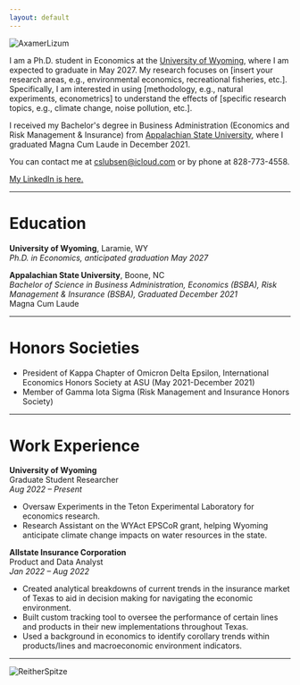 ```yaml
---
layout: default
---
```

<img src="/assets/img/mountains3.jpeg" alt="AxamerLizum" />

I am a Ph.D. student in Economics at the [University of Wyoming](https://www.uwyo.edu), where I am expected to graduate in May 2027. My research focuses on [insert your research areas, e.g., environmental economics, recreational fisheries, etc.]. Specifically, I am interested in using [methodology, e.g., natural experiments, econometrics] to understand the effects of [specific research topics, e.g., climate change, noise pollution, etc.].

I received my Bachelor's degree in Business Administration (Economics and Risk Management & Insurance) from [Appalachian State University](https://www.appstate.edu), where I graduated Magna Cum Laude in December 2021. 

You can contact me at [cslubsen@icloud.com](mailto:cslubsen@icloud.com) or by phone at 828-773-4558.

[My LinkedIn is here.](https://www.linkedin.com/in/connorlubsen)

* * *

# Education

**University of Wyoming**, Laramie, WY  
_Ph.D. in Economics, anticipated graduation May 2027_  

**Appalachian State University**, Boone, NC  
_Bachelor of Science in Business Administration, Economics (BSBA), Risk Management & Insurance (BSBA), Graduated December 2021_  
Magna Cum Laude  

* * *

# Honors Societies

- President of Kappa Chapter of Omicron Delta Epsilon, International Economics Honors Society at ASU (May 2021-December 2021)
- Member of Gamma Iota Sigma (Risk Management and Insurance Honors Society)

* * *

# Work Experience

**University of Wyoming**  
Graduate Student Researcher  
_Aug 2022 – Present_  
- Oversaw Experiments in the Teton Experimental Laboratory for economics research.  
- Research Assistant on the WYAct EPSCoR grant, helping Wyoming anticipate climate change impacts on water resources in the state.

**Allstate Insurance Corporation**  
Product and Data Analyst  
_Jan 2022 – Aug 2022_  
- Created analytical breakdowns of current trends in the insurance market of Texas to aid in decision making for navigating the economic environment.  
- Built custom tracking tool to oversee the performance of certain lines and products in their new implementations throughout Texas.  
- Used a background in economics to identify corollary trends within products/lines and macroeconomic environment indicators.


* * *

<img src="/assets/img/mountains2.jpeg" alt="ReitherSpitze" />
